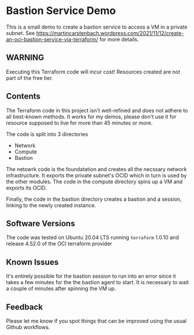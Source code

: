 # Bastion Service Demo

This is a small demo to create a bastion service to access a VM in a private subnet. See https://martincarstenbach.wordpress.com/2021/11/12/create-an-oci-bastion-service-via-terraform/ for more details.

## WARNING

Executing this Terraform code will incur cost! Resources created are not part of the free tier. 

## Contents

The Terraform code in this project isn't well-refined and does not adhere to all best-known methods. It works for my demos, please don't use it for resource supposed to live for more than 45 minutes or more.

The code is split into 3 directories

- Network
- Compute
- Bastion

The netowrk code is the foundatation and creates all the necssary network infrastructure. It exports the private subnet's OCID which in turn is used by the other modules. The code in the compute directory spins up a VM and exports its OCID.

Finally, the code in the bastion directory creates a bastion and a session, linking to the newly created instance.

## Software Versions

The code was tested on Ubuntu 20.04 LTS running `terraform` 1.0.10 and release 4.52.0 of the OCI terraform provider 

## Known Issues

It's entirely possible for the bastion session to run into an error since it takes a few minutes for the the bastion agent to start. It is necessary to wait a couple of minutes after spinning the VM up.

## Feedback

Please let me know if you spot things that can be improved using the usual Github workflows.